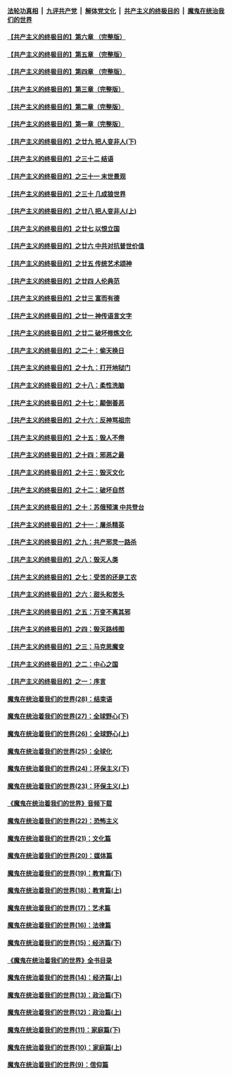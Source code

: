 ####  [法轮功真相](../../../../basic/blob/master/README.md?t=08291952) &nbsp;|&nbsp; [九评共产党](../../../../9ping.md/blob/master/README.md?t=08291952) &nbsp;|&nbsp; [解体党文化](../../../../jtdwh.md/blob/master/README.md?t=08291952)  &nbsp;|&nbsp; [共产主义的终极目的](../../../../gczydzjmd.md/blob/master/README.md?t=08291952) &nbsp;|&nbsp; [魔鬼在统治我们的世界](../../../../mgztzwmdsj.md/blob/master/README.md?t=08291952) 

#### [【共产主义的终极目的】第六章 （完整版）](../pages/nsc422/n11428913.md?t=08291952) 

#### [【共产主义的终极目的】第五章 （完整版）](../pages/nsc422/n11428912.md?t=08291952) 

#### [【共产主义的终极目的】第四章 （完整版）](../pages/nsc422/n11428907.md?t=08291952) 

#### [【共产主义的终极目的】第三章（完整版）](../pages/nsc422/n11428848.md?t=08291952) 

#### [【共产主义的终极目的】第二章（完整版）](../pages/nsc422/n11428831.md?t=08291952) 

#### [【共产主义的终极目的】第一章（完整版）](../pages/nsc422/n11417651.md?t=08291952) 

#### [【共产主义的终极目的】之廿九 把人变非人(下)](../pages/nsc422/n11344140.md?t=08291952) 

#### [【共产主义的终极目的】之三十二 结语](../pages/nsc422/n11360535.md?t=08291952) 

#### [【共产主义的终极目的】之三十一 末世景观](../pages/nsc422/n11351129.md?t=08291952) 

#### [【共产主义的终极目的】之三十 几成狼世界](../pages/nsc422/n11348280.md?t=08291952) 

#### [【共产主义的终极目的】之廿八 把人变非人(上)](../pages/nsc422/n11340492.md?t=08291952) 

#### [【共产主义的终极目的】之廿七 以恨立国](../pages/nsc422/n11336944.md?t=08291952) 

#### [【共产主义的终极目的】之廿六 中共对抗普世价值](../pages/nsc422/n11324785.md?t=08291952) 

#### [【共产主义的终极目的】之廿五 传统艺术颂神](../pages/nsc422/n11296396.md?t=08291952) 

#### [【共产主义的终极目的】之廿四 人伦典范](../pages/nsc422/n11296397.md?t=08291952) 

#### [【共产主义的终极目的】之廿三 富而有德](../pages/nsc422/n11283598.md?t=08291952) 

#### [【共产主义的终极目的】之廿一 神传语言文字](../pages/nsc422/n11263265.md?t=08291952) 

#### [【共产主义的终极目的】之廿二 破坏修炼文化](../pages/nsc422/n11245728.md?t=08291952) 

#### [【共产主义的终极目的】之二十：偷天换日](../pages/nsc422/n11238846.md?t=08291952) 

#### [【共产主义的终极目的】之十九：打开地狱门](../pages/nsc422/n11206376.md?t=08291952) 

#### [【共产主义的终极目的】之十八：柔性洗脑](../pages/nsc422/n11199994.md?t=08291952) 

#### [【共产主义的终极目的】之十七：颠倒善恶](../pages/nsc422/n11179782.md?t=08291952) 

#### [【共产主义的终极目的】之十六：反神骂祖宗](../pages/nsc422/n11166798.md?t=08291952) 

#### [【共产主义的终极目的】之十五：毁人不倦](../pages/nsc422/n11166792.md?t=08291952) 

#### [【共产主义的终极目的】之十四：邪恶之最](../pages/nsc422/n11150249.md?t=08291952) 

#### [【共产主义的终极目的】之十三：毁灭文化](../pages/nsc422/n11135227.md?t=08291952) 

#### [【共产主义的终极目的】之十二：破坏自然](../pages/nsc422/n11135214.md?t=08291952) 

#### [【共产主义的终极目的】之十：苏俄预演 中共登台](../pages/nsc422/n11118424.md?t=08291952) 

#### [【共产主义的终极目的】之十一：屠杀精英](../pages/nsc422/n11118442.md?t=08291952) 

#### [【共产主义的终极目的】之九：共产邪灵一路杀](../pages/nsc422/n11114139.md?t=08291952) 

#### [【共产主义的终极目的】之八：毁灭人类](../pages/nsc422/n11108503.md?t=08291952) 

#### [【共产主义的终极目的】之七：受苦的还是工农](../pages/nsc422/n11101809.md?t=08291952) 

#### [【共产主义的终极目的】之六：甜头和苦头](../pages/nsc422/n11096971.md?t=08291952) 

#### [【共产主义的终极目的】之五：万变不离其邪](../pages/nsc422/n11091285.md?t=08291952) 

#### [【共产主义的终极目的】之四：毁灭路线图](../pages/nsc422/n11086284.md?t=08291952) 

#### [【共产主义的终极目的】之三：马克思魔变](../pages/nsc422/n11061941.md?t=08291952) 

#### [【共产主义的终极目的】之二：中心之国](../pages/nsc422/n11047728.md?t=08291952) 

#### [【共产主义的终极目的】之一：序言](../pages/nsc422/n11086077.md?t=08291952) 

#### [魔鬼在统治着我们的世界(28)：结束语](../pages/nsc422/n10936246.md?t=08291952) 

#### [魔鬼在统治着我们的世界(27)：全球野心(下)](../pages/nsc422/n10928319.md?t=08291952) 

#### [魔鬼在统治着我们的世界(26)：全球野心(上)](../pages/nsc422/n10900318.md?t=08291952) 

#### [魔鬼在统治着我们的世界(25)：全球化](../pages/nsc422/n10788205.md?t=08291952) 

#### [魔鬼在统治着我们的世界(24)：环保主义(下)](../pages/nsc422/n10695307.md?t=08291952) 

#### [魔鬼在统治着我们的世界(23)：环保主义(上)](../pages/nsc422/n10688613.md?t=08291952) 

#### [《魔鬼在统治着我们的世界》音频下载](../pages/nsc422/n10635553.md?t=08291952) 

#### [魔鬼在统治着我们的世界(22)：恐怖主义](../pages/nsc422/n10614727.md?t=08291952) 

#### [魔鬼在统治着我们的世界(21)：文化篇](../pages/nsc422/n10597706.md?t=08291952) 

#### [魔鬼在统治着我们的世界(20)：媒体篇](../pages/nsc422/n10586579.md?t=08291952) 

#### [魔鬼在统治着我们的世界(19)：教育篇(下)](../pages/nsc422/n10564808.md?t=08291952) 

#### [魔鬼在统治着我们的世界(18)：教育篇(上)](../pages/nsc422/n10526970.md?t=08291952) 

#### [魔鬼在统治着我们的世界(17)：艺术篇](../pages/nsc422/n10499093.md?t=08291952) 

#### [魔鬼在统治着我们的世界(16)：法律篇](../pages/nsc422/n10485969.md?t=08291952) 

#### [魔鬼在统治着我们的世界(15)：经济篇(下)](../pages/nsc422/n10469975.md?t=08291952) 

#### [《魔鬼在统治着我们的世界》全书目录](../pages/nsc422/n10464261.md?t=08291952) 

#### [魔鬼在统治着我们的世界(14)：经济篇(上)](../pages/nsc422/n10457370.md?t=08291952) 

#### [魔鬼在统治着我们的世界(13)：政治篇(下)](../pages/nsc422/n10448270.md?t=08291952) 

#### [魔鬼在统治着我们的世界(12)：政治篇(上)](../pages/nsc422/n10444576.md?t=08291952) 

#### [魔鬼在统治着我们的世界(11)：家庭篇(下)](../pages/nsc422/n10440961.md?t=08291952) 

#### [魔鬼在统治着我们的世界(10)：家庭篇(上)](../pages/nsc422/n10435448.md?t=08291952) 

#### [魔鬼在统治着我们的世界(9)：信仰篇](../pages/nsc422/n10432159.md?t=08291952) 

